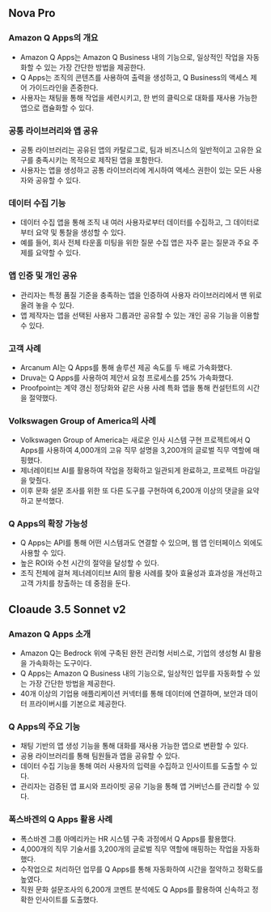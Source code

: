 
## Nova Pro
### Amazon Q Apps의 개요
* Amazon Q Apps는 Amazon Q Business 내의 기능으로, 일상적인 작업을 자동화할 수 있는 가장 간단한 방법을 제공한다.
* Q Apps는 조직의 콘텐츠를 사용하여 출력을 생성하고, Q Business의 액세스 제어 가이드라인을 존중한다.
* 사용자는 채팅을 통해 작업을 세련시키고, 한 번의 클릭으로 대화를 재사용 가능한 앱으로 캡슐화할 수 있다.

### 공통 라이브러리와 앱 공유
* 공통 라이브러리는 공유된 앱의 카탈로그로, 팀과 비즈니스의 일반적이고 고유한 요구를 충족시키는 목적으로 제작된 앱을 포함한다.
* 사용자는 앱을 생성하고 공통 라이브러리에 게시하여 액세스 권한이 있는 모든 사용자와 공유할 수 있다.

### 데이터 수집 기능
* 데이터 수집 앱을 통해 조직 내 여러 사용자로부터 데이터를 수집하고, 그 데이터로부터 요약 및 통찰을 생성할 수 있다.
* 예를 들어, 회사 전체 타운홀 미팅을 위한 질문 수집 앱은 자주 묻는 질문과 주요 주제를 요약할 수 있다.

### 앱 인증 및 개인 공유
* 관리자는 특정 품질 기준을 충족하는 앱을 인증하여 사용자 라이브러리에서 맨 위로 올려 놓을 수 있다.
* 앱 제작자는 앱을 선택된 사용자 그룹과만 공유할 수 있는 개인 공유 기능을 이용할 수 있다.

### 고객 사례
* Arcanum AI는 Q Apps를 통해 솔루션 제공 속도를 두 배로 가속화했다.
* Druva는 Q Apps를 사용하여 제안서 요청 프로세스를 25% 가속화했다.
* Proofpoint는 계약 갱신 정당화와 같은 사용 사례 특화 앱을 통해 컨설턴트의 시간을 절약했다.

### Volkswagen Group of America의 사례
* Volkswagen Group of America는 새로운 인사 시스템 구현 프로젝트에서 Q Apps를 사용하여 4,000개의 고유 직무 설명을 3,200개의 글로벌 직무 역할에 매핑했다.
* 제너레이티브 AI를 활용하여 작업을 정확하고 일관되게 완료하고, 프로젝트 마감일을 맞췄다.
* 이후 문화 설문 조사를 위한 또 다른 도구를 구현하여 6,200개 이상의 댓글을 요약하고 분석했다.

### Q Apps의 확장 가능성
* Q Apps는 API를 통해 어떤 시스템과도 연결할 수 있으며, 웹 앱 인터페이스 외에도 사용할 수 있다.
* 높은 ROI와 수천 시간의 절약을 달성할 수 있다.
* 조직 전체에 걸쳐 제너레이티브 AI의 활용 사례를 찾아 효율성과 효과성을 개선하고 고객 가치를 창출하는 데 중점을 둔다.


## Cloaude 3.5 Sonnet v2
### Amazon Q Apps 소개
* Amazon Q는 Bedrock 위에 구축된 완전 관리형 서비스로, 기업의 생성형 AI 활용을 가속화하는 도구이다.
* Q Apps는 Amazon Q Business 내의 기능으로, 일상적인 업무를 자동화할 수 있는 가장 간단한 방법을 제공한다.
* 40개 이상의 기업용 애플리케이션 커넥터를 통해 데이터에 연결하며, 보안과 데이터 프라이버시를 기본으로 제공한다.

### Q Apps의 주요 기능
* 채팅 기반의 앱 생성 기능을 통해 대화를 재사용 가능한 앱으로 변환할 수 있다.
* 공용 라이브러리를 통해 팀원들과 앱을 공유할 수 있다.
* 데이터 수집 기능을 통해 여러 사용자의 입력을 수집하고 인사이트를 도출할 수 있다.
* 관리자는 검증된 앱 표시와 프라이빗 공유 기능을 통해 앱 거버넌스를 관리할 수 있다.

### 폭스바겐의 Q Apps 활용 사례
* 폭스바겐 그룹 아메리카는 HR 시스템 구축 과정에서 Q Apps를 활용했다.
* 4,000개의 직무 기술서를 3,200개의 글로벌 직무 역할에 매핑하는 작업을 자동화했다.
* 수작업으로 처리하던 업무를 Q Apps를 통해 자동화하여 시간을 절약하고 정확도를 높였다.
* 직원 문화 설문조사의 6,200개 코멘트 분석에도 Q Apps를 활용하여 신속하고 정확한 인사이트를 도출했다.

